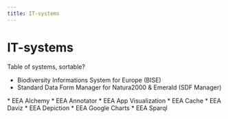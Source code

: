 ```yaml
---
title: IT-systems
---
```


# IT-systems

Table of systems, sortable?


* Biodiversity Informations System for Europe (BISE)
* Standard Data Form Manager for Natura2000 & Emerald (SDF Manager)

<div style="display:none" class="generated_start"></div>
* EEA Alchemy
* EEA Annotator
* EEA App Visualization
* EEA Cache
* EEA Daviz
* EEA Depiction
* EEA Google Charts
* EEA Sparql
<div style="display:none" class="generated_end"></div>
